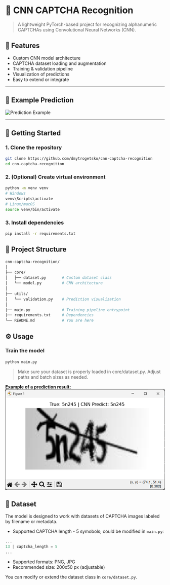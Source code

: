# 🤖 CNN CAPTCHA Recognition

> A lightweight PyTorch-based project for recognizing alphanumeric CAPTCHAs using Convolutional Neural Networks (CNN).

## 📌 Features

- Custom CNN model architecture
- CAPTCHA dataset loading and augmentation
- Training & validation pipeline
- Visualization of predictions
- Easy to extend or integrate

---

## 🧠 Example Prediction

![Prediction Example](assets/example_output.png) <!-- Заміни шлях, якщо потрібно -->

---

## 🚀 Getting Started

### 1. Clone the repository

```bash
git clone https://github.com/dmytrogetsko/cnn-captcha-recognition
cd cnn-captcha-recognition
```

### 2. (Optional) Create virtual environment

```bash
python -m venv venv
# Windows
venv\Scripts\activate
# Linux/macOS
source venv/bin/activate
```

### 3. Install dependencies

```bash
pip install -r requirements.txt
```

## 🧾 Project Structure

```bash
cnn-captcha-recognition/
│
├── core/
│   ├── dataset.py       # Custom dataset class
│   └── model.py         # CNN architecture
│
├── utils/
│   └── validation.py    # Prediction visualization
│
├── main.py              # Training pipeline entrypoint
├── requirements.txt     # Dependencies
└── README.md            # You are here
```

## ⚙️ Usage
### Train the model

```bash
python main.py
```
> Make sure your dataset is properly loaded in core/dataset.py. Adjust paths and batch sizes as needed.

**Example of a prediction result:**
![Prediction](example_output.png)

## 📸 Dataset
The model is designed to work with datasets of CAPTCHA images labeled by filename or metadata.

- Supported CAPTCHA length - 5 symobols; could be modified in `main.py`:
```python
...
13 | captcha_length = 5
...
```
- Supported formats: PNG, JPG
- Recommended size: 200x50 px (adjustable)

You can modify or extend the dataset class in `core/dataset.py`.
